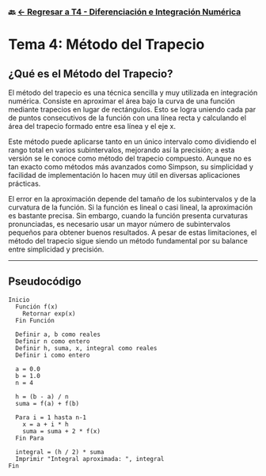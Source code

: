 ### 🔙 [← Regresar a T4 - Diferenciación e Integración Numérica](https://github.com/ANTONY2812/M-todosNum-ricosLalo/tree/main/T4%20-%20Diferenciaci%C3%B3n%20e%20Integraci%C3%B3n%20Num%C3%A9rica)

# Tema 4: Método del Trapecio

## ¿Qué es el Método del Trapecio?

El método del trapecio es una técnica sencilla y muy utilizada en integración numérica. Consiste en aproximar el área bajo la curva de una función mediante trapecios en lugar de rectángulos. Esto se logra uniendo cada par de puntos consecutivos de la función con una línea recta y calculando el área del trapecio formado entre esa línea y el eje x.

Este método puede aplicarse tanto en un único intervalo como dividiendo el rango total en varios subintervalos, mejorando así la precisión; a esta versión se le conoce como método del trapecio compuesto. Aunque no es tan exacto como métodos más avanzados como Simpson, su simplicidad y facilidad de implementación lo hacen muy útil en diversas aplicaciones prácticas.

El error en la aproximación depende del tamaño de los subintervalos y de la curvatura de la función. Si la función es lineal o casi lineal, la aproximación es bastante precisa. Sin embargo, cuando la función presenta curvaturas pronunciadas, es necesario usar un mayor número de subintervalos pequeños para obtener buenos resultados. A pesar de estas limitaciones, el método del trapecio sigue siendo un método fundamental por su balance entre simplicidad y precisión.

---


##  Pseudocódigo

```plaintext
Inicio
  Función f(x)
    Retornar exp(x)
  Fin Función

  Definir a, b como reales
  Definir n como entero
  Definir h, suma, x, integral como reales
  Definir i como entero

  a = 0.0
  b = 1.0
  n = 4

  h = (b - a) / n
  suma = f(a) + f(b)

  Para i = 1 hasta n-1
    x = a + i * h
    suma = suma + 2 * f(x)
  Fin Para

  integral = (h / 2) * suma
  Imprimir "Integral aproximada: ", integral
Fin
```
